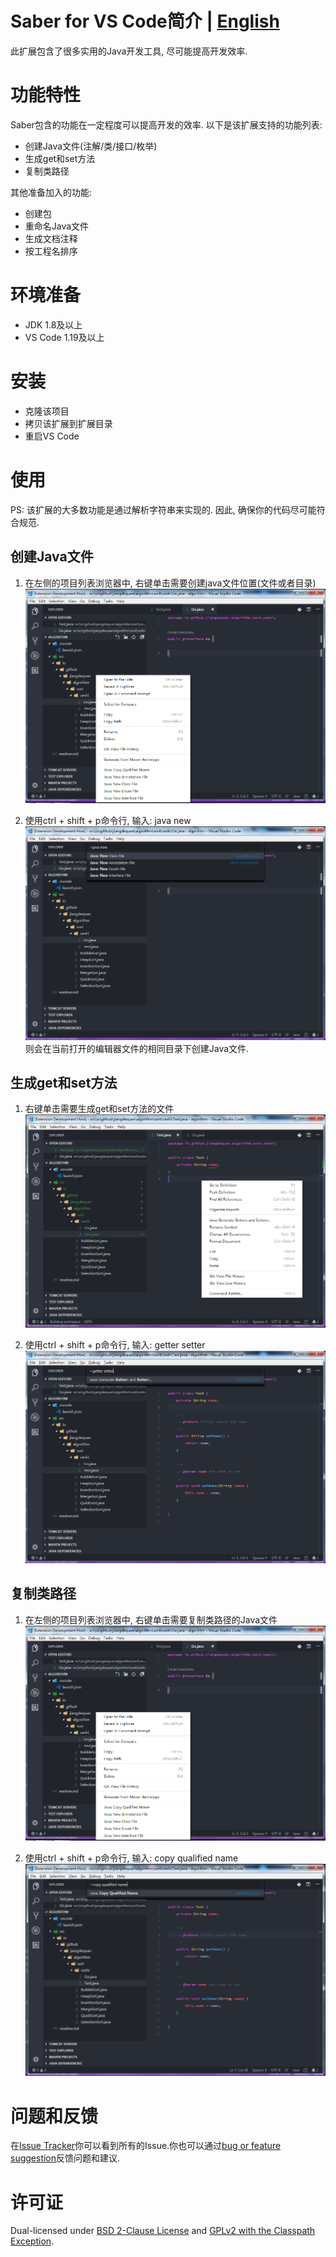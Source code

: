 # Saber for VS Code简介 | [English](README.md)
此扩展包含了很多实用的Java开发工具, 尽可能提高开发效率.

# 功能特性
Saber包含的功能在一定程度可以提高开发的效率. 以下是该扩展支持的功能列表:
* 创建Java文件(注解/类/接口/枚举)
* 生成get和set方法
* 复制类路径

其他准备加入的功能:
* 创建包
* 重命名Java文件
* 生成文档注释
* 按工程名排序

# 环境准备
* JDK 1.8及以上
* VS Code 1.19及以上

# 安装
* 克隆该项目
* 拷贝该扩展到扩展目录
* 重启VS Code

# 使用
PS: 该扩展的大多数功能是通过解析字符串来实现的. 因此, 确保你的代码尽可能符合规范.

## 创建Java文件
1. 在左侧的项目列表浏览器中, 右键单击需要创建java文件位置(文件或者目录)
![Alt text](./preview/saber.new.file.png)

2. 使用ctrl + shift + p命令行, 输入: java new
![Alt text](./preview/saber.new.file.p.png)
则会在当前打开的编辑器文件的相同目录下创建Java文件.

## 生成get和set方法
1. 右键单击需要生成get和set方法的文件
![Alt text](./preview/saber.getter.setter.png)

2. 使用ctrl + shift + p命令行, 输入: getter setter
![Alt text](./preview/saber.getter.setter.p.png)

## 复制类路径
1. 在左侧的项目列表浏览器中, 右键单击需要复制类路径的Java文件
![Alt text](./preview/saber.new.file.png)

2. 使用ctrl + shift + p命令行, 输入: copy qualified name
![Alt text](./preview/saber.copy.qualified.name.png)

# 问题和反馈
在[Issue Tracker](https://github.com/jiangdequan/vscode-java-saber/issues)你可以看到所有的Issue.你也可以通过[bug or feature suggestion](https://github.com/jiangdequan/vscode-java-saber/issues/new)反馈问题和建议.

# 许可证
Dual-licensed under [BSD 2-Clause License](http://opensource.org/licenses/BSD-2-Clause) and [GPLv2 with the Classpath Exception](http://openjdk.java.net/legal/gplv2+ce.html).